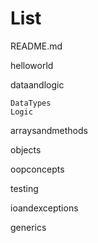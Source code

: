 # List

README.md

helloworld

dataandlogic

    DataTypes
    Logic

arraysandmethods

objects

oopconcepts

testing

ioandexceptions

generics